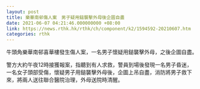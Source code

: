 ```yaml
---
layout: post
title: 樂華南邨傷人案　男子疑用鎚襲擊外母後企圖自盡
date: 2021-06-07 04:21:46.000000000 +08:00
link: https://news.rthk.hk/rthk/ch/component/k2/1594592-20210607.htm
categories: rthk
---
```


牛頭角樂華南邨喜華樓發生傷人案，一名男子懷疑用鎚襲擊外母，之後企圖自盡。

警方大約午夜12時接獲報案，指聽到有人求救，警員到場後發現一名男子昏迷，一名女子頭部受傷，懷疑男子用鎚襲擊外母後，企圖上吊自盡，消防將男子救下來，將兩人送往聯合醫院治理，外母送院時清醒。
